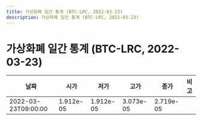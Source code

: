 ```yaml
---
title: 가상화폐 일간 통계 (BTC-LRC, 2022-03-23)
description: 가상화폐 일간 통계 (BTC-LRC, 2022-03-23)
---
```


가상화폐 일간 통계 (BTC-LRC, 2022-03-23)
===

|날짜|시가|저가|고가|종가|비고|
|--|--|--|--|--|--|
|2022-03-23T09:00:00|1.912e-05|1.912e-05|3.073e-05|2.719e-05|    |

